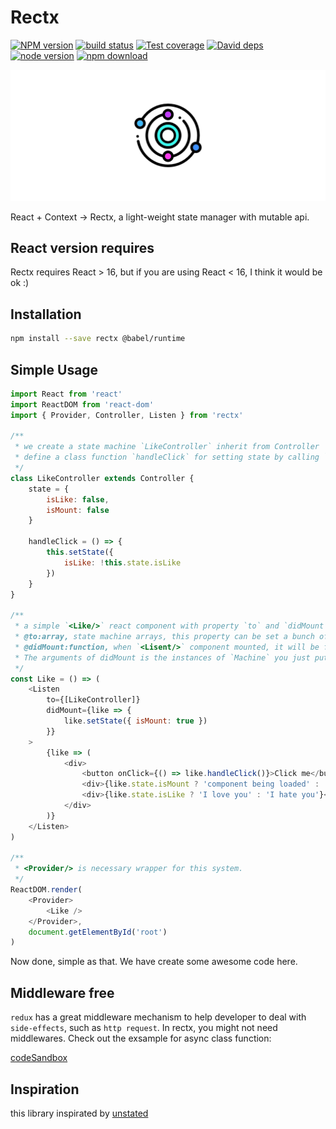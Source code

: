 # Rectx
[![NPM version][npm-image]][npm-url]
[![build status][travis-image]][travis-url]
[![Test coverage][coveralls-image]][coveralls-url]
[![David deps][david-image]][david-url]
[![node version][node-image]][node-url]
[![npm download][download-image]][download-url]

[npm-image]: https://img.shields.io/npm/v/rectx.svg?style=flat-square
[npm-url]: https://npmjs.org/package/rectx
[travis-image]: https://img.shields.io/travis/215566435/rectx.svg?style=flat-square
[travis-url]: https://travis-ci.org/215566435/rectx
[coveralls-image]: https://img.shields.io/coveralls/215566435/rectx.svg?style=flat-square
[coveralls-url]: https://coveralls.io/r/215566435/rectx?branch=master
[david-image]: https://img.shields.io/david/215566435/rectx.svg?style=flat-square
[david-url]: https://david-dm.org/215566435/rectx
[node-image]: https://img.shields.io/badge/node.js-%3E=_8.0-green.svg?style=flat-square
[node-url]: http://nodejs.org/download/
[download-image]: https://img.shields.io/npm/dm/rectx.svg?style=flat-square
[download-url]: https://npmjs.org/package/rectx

![](https://github.com/215566435/rectx/blob/master/docs/rectx.png?raw=true)

React + Context -> Rectx, a light-weight state manager with mutable api.

## React version requires

Rectx requires React > 16, but if you are using React < 16, I think it would be ok :)

## Installation

```bash
npm install --save rectx @babel/runtime
```

## Simple Usage

```js
import React from 'react'
import ReactDOM from 'react-dom'
import { Provider, Controller, Listen } from 'rectx'

/**
 * we create a state machine `LikeController` inherit from Controller
 * define a class function `handleClick` for setting state by calling `this.setState`
 */
class LikeController extends Controller {
    state = {
        isLike: false,
        isMount: false
    }

    handleClick = () => {
        this.setState({
            isLike: !this.state.isLike
        })
    }
}

/**
 * a simple `<Like/>` react component with property `to` and `didMount`
 * @to:array, state machine arrays, this property can be set a bunch of `Machine`
 * @didMount:function, when `<Lisent/>` component mounted, it will be fired,
 * The arguments of didMount is the instances of `Machine` you just put in `to` property.
 */
const Like = () => (
    <Listen
        to={[LikeController]}
        didMount={like => {
            like.setState({ isMount: true })
        }}
    >
        {like => (
            <div>
                <button onClick={() => like.handleClick()}>Click me</button>
                <div>{like.state.isMount ? 'component being loaded' : 'component not loaded'}</div>
                <div>{like.state.isLike ? 'I love you' : 'I hate you'}</div>
            </div>
        )}
    </Listen>
)

/**
 * <Provider/> is necessary wrapper for this system.
 */
ReactDOM.render(
    <Provider>
        <Like />
    </Provider>,
    document.getElementById('root')
)
```

Now done, simple as that. We have create some awesome code here.

## Middleware free

`redux` has a great middleware mechanism to help developer to deal with `side-effects`, such as `http request`. In rectx, you might not need middlewares. Check out the exsample for async class function:

[codeSandbox](https://codesandbox.io/s/l970jx93pz)


## Inspiration

this library inspirated by [unstated](https://unstated.io)
